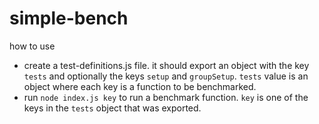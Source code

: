 # simple-bench

how to use

- create a test-definitions.js file. it should export an object with the key
`tests` and optionally the keys `setup` and `groupSetup`. `tests` value is an
object where each key is a function to be benchmarked.
- run `node index.js key` to run a benchmark function. `key` is one of the keys
in the `tests` object that was exported.
